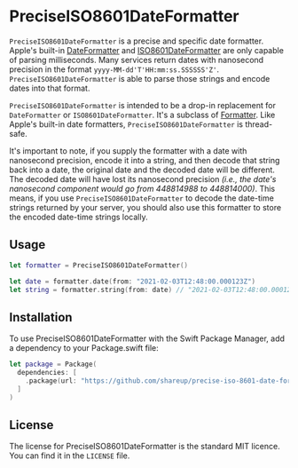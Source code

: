 # PreciseISO8601DateFormatter

`PreciseISO8601DateFormatter` is a precise and specific date formatter. Apple's built-in [DateFormatter](https://developer.apple.com/documentation/foundation/dateformatter) and [ISO8601DateFormatter](https://developer.apple.com/documentation/foundation/iso8601dateformatter) are only capable of parsing milliseconds. Many services return dates with nanosecond precision in the format `yyyy-MM-dd'T'HH:mm:ss.SSSSSS'Z'`.  `PreciseISO8601DateFormatter` is able to parse those strings and encode dates into that format.

`PreciseISO8601DateFormatter` is intended to be a drop-in replacement for `DateFormatter` or `ISO8601DateFormatter`. It's a subclass of [Formatter](https://developer.apple.com/documentation/foundation/formatter). Like Apple's built-in date formatters, `PreciseISO8601DateFormatter` is thread-safe.

It's important to note, if you supply the formatter with a date with nanosecond precision, encode it into a string, and then decode that string back into a date, the original date and the decoded date will be different. The decoded date will have lost its nanosecond precision _(i.e., the date's nanosecond component would go from 448814988 to 448814000)_. This means, if you use `PreciseISO8601DateFormatter` to decode the date-time strings returned by your server, you should also use this formatter to store the encoded date-time strings locally.

## Usage

```swift
let formatter = PreciseISO8601DateFormatter()

let date = formatter.date(from: "2021-02-03T12:48:00.000123Z")
let string = formatter.string(from: date) // "2021-02-03T12:48:00.000123Z"
```

## Installation

To use PreciseISO8601DateFormatter with the Swift Package Manager, add a dependency to your Package.swift file:

```swift
let package = Package(
  dependencies: [
    .package(url: "https://github.com/shareup/precise-iso-8601-date-formatter.git", from: "1.0.2")
  ]
)
```

## License

The license for PreciseISO8601DateFormatter is the standard MIT licence. You can find it in the `LICENSE` file.

